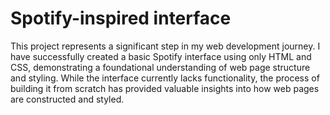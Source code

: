# Spotify-inspired interface

This project represents a significant step in my web development journey. I have successfully created a basic Spotify interface using only HTML and CSS, demonstrating a foundational understanding of web page structure and styling. While the interface currently lacks functionality, the process of building it from scratch has provided valuable insights into how web pages are constructed and styled.
